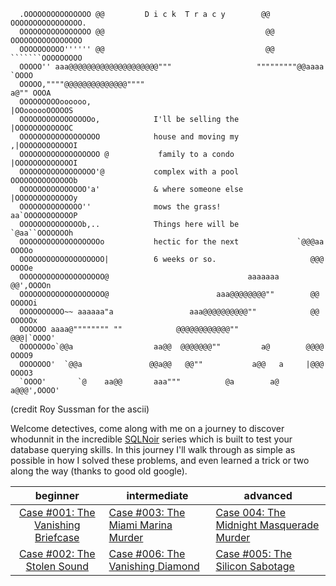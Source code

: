 ```
  .OOOOOOOOOOOOOOO @@         D i c k  T r a c y        @@ OOOOOOOOOOOOOOOO.
  OOOOOOOOOOOOOOOO @@                                    @@ OOOOOOOOOOOOOOOO
  OOOOOOOOOO'''''' @@                                    @@ ```````OOOOOOOOO
  OOOOO'' aaa@@@@@@@@@@@@@@@@@@@@"""                   """""""""@@aaaa `OOOO
  OOOOO,""""@@@@@@@@@@@@@@""""                                     a@"" OOOA
  OOOOOOOOOoooooo,                                            |OOoooooOOOOOS
  OOOOOOOOOOOOOOOOo,            I'll be selling the           |OOOOOOOOOOOOC
  OOOOOOOOOOOOOOOOOO            house and moving my          ,|OOOOOOOOOOOOI
  OOOOOOOOOOOOOOOOOO @           family to a condo           |OOOOOOOOOOOOOI
  OOOOOOOOOOOOOOOOO'@           complex with a pool          OOOOOOOOOOOOOOb
  OOOOOOOOOOOOOOO'a'            & where someone else         |OOOOOOOOOOOOOy
  OOOOOOOOOOOOOO''              mows the grass!           aa`OOOOOOOOOOOP
  OOOOOOOOOOOOOOb,..            Things here will be           `@aa``OOOOOOOh
  OOOOOOOOOOOOOOOOOOo           hectic for the next             `@@@aa OOOOo
  OOOOOOOOOOOOOOOOOOO|          6 weeks or so.                     @@@ OOOOe
  OOOOOOOOOOOOOOOOOOO@                               aaaaaaa       @@',OOOOn
  OOOOOOOOOOOOOOOOOOO@                        aaa@@@@@@@@""        @@ OOOOOi
  OOOOOOOOOO~~ aaaaaa"a                 aaa@@@@@@@@@@""            @@ OOOOOx
  OOOOOO aaaa@"""""""" ""            @@@@@@@@@@@@""               @@@|`OOOO'
  OOOOOOOo`@@a                  aa@@  @@@@@@@""         a@        @@@@ OOOO9
  OOOOOOO'  `@@a               @@a@@   @@""           a@@   a     |@@@ OOOO3
  `OOOO'       `@    aa@@       aaa"""          @a        a@     a@@@',OOOO'

```
(credit Roy Sussman for the ascii)

Welcome detectives, come along with me on a journey to discover whodunnit in the incredible [SQLNoir](https://www.sqlnoir.com/) series which is built to test your database querying skills. In this journey I'll walk through as simple as possible in how I solved these problems, and even learned a trick or two along the way (thanks to good old google). 

|                                    beginner                                    | intermediate                                                                                       | advanced                                                                                                    |
| :----------------------------------------------------------------------------: | -------------------------------------------------------------------------------------------------- | ----------------------------------------------------------------------------------------------------------- |
| [Case #001: The Vanishing Briefcase](Case_001%3A%20The_Vanishing_Briefcase.md) | [Case #003: The Miami Marina Murder](Intermediate/Case_003%20-%20The%20Miami%20Marina%20Murder.md) | [Case 004: The Midnight Masquerade Murder](Advanced/Case_004%20-%20The%20Midnight%20Masquerade%20Murder.md) |
| [Case #002: The Stolen Sound](Beginner/Case_002%20-%20The%20Stolen%20Sound.md) | [Case #006: The Vanishing Diamond](Intermediate/Case_006%20-%20The%20Vanishing%20Diamond.md)       | [Case #005: The Silicon Sabotage](Advanced/Case_005%20-%20The%20Silicon%20Sabotage.md)                      |
